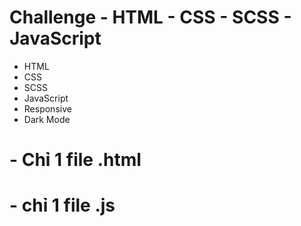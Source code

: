 # Challenge  - HTML - CSS - SCSS - JavaScript

- HTML
- CSS
- SCSS
- JavaScript
- Responsive 
- Dark Mode

# - Chỉ 1 file .html
# - chỉ 1 file .js